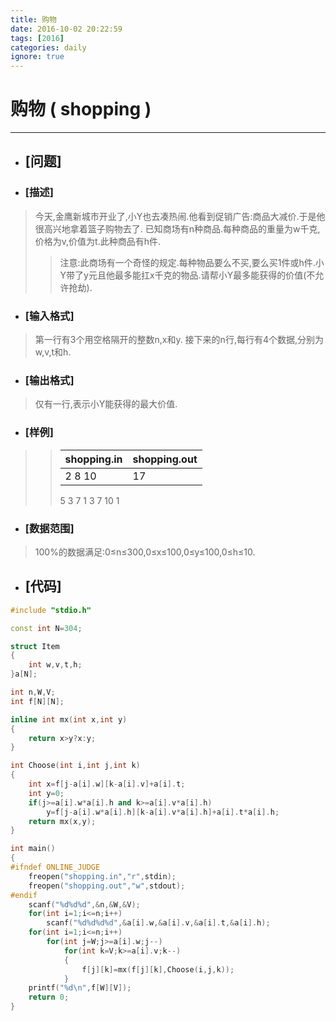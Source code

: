 ```yaml
---
title: 购物
date: 2016-10-02 20:22:59
tags: [2016]
categories: daily
ignore: true
---
```

# 购物 ( shopping )
---
- ## [问题]

- ### [描述]
> 今天,金鹰新城市开业了,小Y也去凑热闹.他看到促销广告:商品大减价.于是他很高兴地拿着篮子购物去了.
> 已知商场有n种商品.每种商品的重量为w千克,价格为v,价值为t.此种商品有h件.
>> 注意:此商场有一个奇怪的规定.每种物品要么不买,要么买1件或h件.小Y带了y元且他最多能扛x千克的物品.请帮小Y最多能获得的价值(不允许抢劫).

<!--more-->

- ### [输入格式]
> 第一行有3个用空格隔开的整数n,x和y.
> 接下来的n行,每行有4个数据,分别为w,v,t和h.

- ### [输出格式]
> 仅有一行,表示小Y能获得的最大价值.

- ### [样例]

>> shopping.in | shopping.out
>> ------------|-------------
>> 2 8 10 | 17
>> 5 3 7 1
>> 3 7 10 1

- ### [数据范围]
> 100%的数据满足:0≤n≤300,0≤x≤100,0≤y≤100,0≤h≤10.

- ## [代码]

```c++
#include "stdio.h"

const int N=304;

struct Item
{
    int w,v,t,h;
}a[N];

int n,W,V;
int f[N][N];

inline int mx(int x,int y)
{
    return x>y?x:y;
}

int Choose(int i,int j,int k)
{
    int x=f[j-a[i].w][k-a[i].v]+a[i].t;
    int y=0;
    if(j>=a[i].w*a[i].h and k>=a[i].v*a[i].h)
        y=f[j-a[i].w*a[i].h][k-a[i].v*a[i].h]+a[i].t*a[i].h;
    return mx(x,y);
}

int main()
{
#ifndef ONLINE_JUDGE
    freopen("shopping.in","r",stdin);
    freopen("shopping.out","w",stdout);
#endif
    scanf("%d%d%d",&n,&W,&V);
    for(int i=1;i<=n;i++)
        scanf("%d%d%d%d",&a[i].w,&a[i].v,&a[i].t,&a[i].h);
    for(int i=1;i<=n;i++)
        for(int j=W;j>=a[i].w;j--)
            for(int k=V;k>=a[i].v;k--)
            {
                f[j][k]=mx(f[j][k],Choose(i,j,k));
            }
    printf("%d\n",f[W][V]);
    return 0;
}
```
